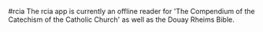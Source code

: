 #rcia
The rcia app is currently an offline reader for 'The Compendium of the Catechism of the Catholic Church' as well as the Douay Rheims Bible.
